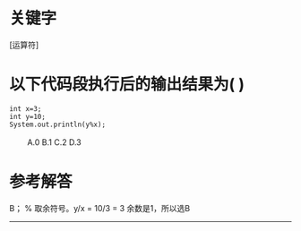 # 关键字

[运算符]

# 以下代码段执行后的输出结果为( )
    int x=3; 
    int y=10;
    System.out.println(y%x);
　　
A.0
B.1
C.2
D.3


# 参考解答

B；
% 取余符号。y/x = 10/3 = 3 余数是1，所以选B

---
